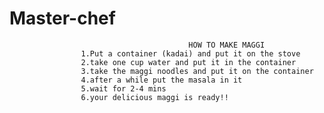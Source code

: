 # Master-chef
                                            HOW TO MAKE MAGGI
                    1.Put a container (kadai) and put it on the stove
                    2.take one cup water and put it in the container
                    3.take the maggi noodles and put it on the container
                    4.after a while put the masala in it
                    5.wait for 2-4 mins
                    6.your delicious maggi is ready!!
